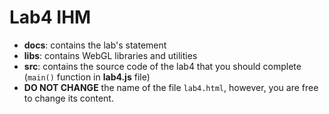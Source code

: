# Lab4 IHM

* **docs**: contains the lab's statement
* **libs**: contains WebGL libraries and utilities
* **src**: contains the source code of the lab4 that you should complete (`main()` function in **lab4.js** file)
* **DO NOT CHANGE** the name of the file `lab4.html`, however, you are free to change its content.
